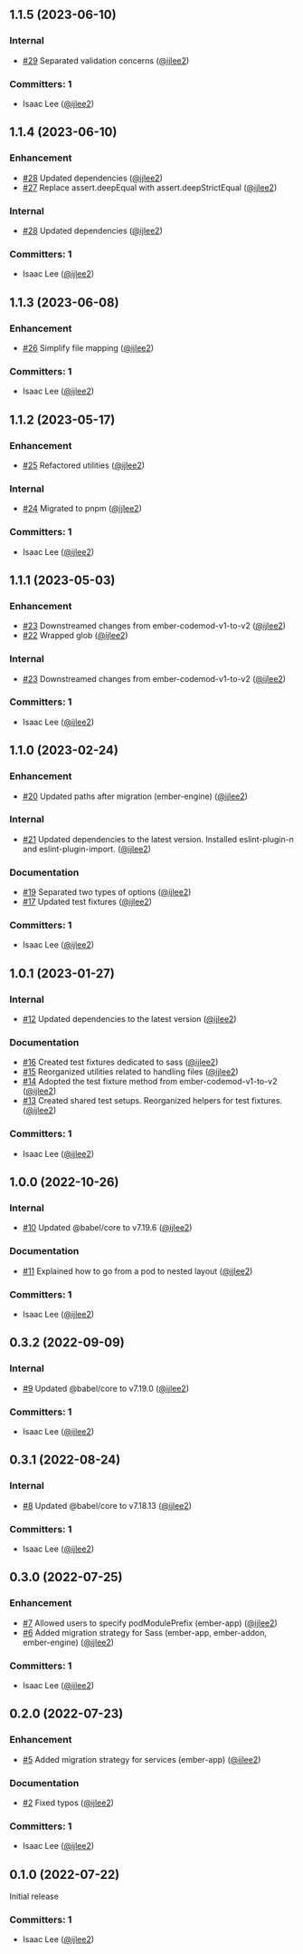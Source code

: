 ## 1.1.5 (2023-06-10)

### Internal
* [#29](https://github.com/ijlee2/ember-codemod-pod-to-octane/pull/29) Separated validation concerns ([@ijlee2](https://github.com/ijlee2))

### Committers: 1
- Isaac Lee ([@ijlee2](https://github.com/ijlee2))


## 1.1.4 (2023-06-10)

### Enhancement
* [#28](https://github.com/ijlee2/ember-codemod-pod-to-octane/pull/28) Updated dependencies ([@ijlee2](https://github.com/ijlee2))
* [#27](https://github.com/ijlee2/ember-codemod-pod-to-octane/pull/27) Replace assert.deepEqual with assert.deepStrictEqual ([@ijlee2](https://github.com/ijlee2))

### Internal
* [#28](https://github.com/ijlee2/ember-codemod-pod-to-octane/pull/28) Updated dependencies ([@ijlee2](https://github.com/ijlee2))

### Committers: 1
- Isaac Lee ([@ijlee2](https://github.com/ijlee2))


## 1.1.3 (2023-06-08)

### Enhancement
* [#26](https://github.com/ijlee2/ember-codemod-pod-to-octane/pull/26) Simplify file mapping ([@ijlee2](https://github.com/ijlee2))

### Committers: 1
- Isaac Lee ([@ijlee2](https://github.com/ijlee2))


## 1.1.2 (2023-05-17)

### Enhancement
* [#25](https://github.com/ijlee2/ember-codemod-pod-to-octane/pull/25) Refactored utilities ([@ijlee2](https://github.com/ijlee2))

### Internal
* [#24](https://github.com/ijlee2/ember-codemod-pod-to-octane/pull/24) Migrated to pnpm ([@ijlee2](https://github.com/ijlee2))

### Committers: 1
- Isaac Lee ([@ijlee2](https://github.com/ijlee2))


## 1.1.1 (2023-05-03)

### Enhancement
* [#23](https://github.com/ijlee2/ember-codemod-pod-to-octane/pull/23) Downstreamed changes from ember-codemod-v1-to-v2 ([@ijlee2](https://github.com/ijlee2))
* [#22](https://github.com/ijlee2/ember-codemod-pod-to-octane/pull/22) Wrapped glob ([@ijlee2](https://github.com/ijlee2))

### Internal
* [#23](https://github.com/ijlee2/ember-codemod-pod-to-octane/pull/23) Downstreamed changes from ember-codemod-v1-to-v2 ([@ijlee2](https://github.com/ijlee2))

### Committers: 1
- Isaac Lee ([@ijlee2](https://github.com/ijlee2))


## 1.1.0 (2023-02-24)

### Enhancement
* [#20](https://github.com/ijlee2/ember-codemod-pod-to-octane/pull/20) Updated paths after migration (ember-engine) ([@ijlee2](https://github.com/ijlee2))

### Internal
* [#21](https://github.com/ijlee2/ember-codemod-pod-to-octane/pull/21) Updated dependencies to the latest version. Installed eslint-plugin-n and eslint-plugin-import. ([@ijlee2](https://github.com/ijlee2))

### Documentation
* [#19](https://github.com/ijlee2/ember-codemod-pod-to-octane/pull/19) Separated two types of options ([@ijlee2](https://github.com/ijlee2))
* [#17](https://github.com/ijlee2/ember-codemod-pod-to-octane/pull/17) Updated test fixtures ([@ijlee2](https://github.com/ijlee2))

### Committers: 1
- Isaac Lee ([@ijlee2](https://github.com/ijlee2))


## 1.0.1 (2023-01-27)

### Internal
* [#12](https://github.com/ijlee2/ember-codemod-pod-to-octane/pull/12) Updated dependencies to the latest version ([@ijlee2](https://github.com/ijlee2))

### Documentation
* [#16](https://github.com/ijlee2/ember-codemod-pod-to-octane/pull/16) Created test fixtures dedicated to sass ([@ijlee2](https://github.com/ijlee2))
* [#15](https://github.com/ijlee2/ember-codemod-pod-to-octane/pull/15) Reorganized utilities related to handling files ([@ijlee2](https://github.com/ijlee2))
* [#14](https://github.com/ijlee2/ember-codemod-pod-to-octane/pull/14) Adopted the test fixture method from ember-codemod-v1-to-v2 ([@ijlee2](https://github.com/ijlee2))
* [#13](https://github.com/ijlee2/ember-codemod-pod-to-octane/pull/13) Created shared test setups. Reorganized helpers for test fixtures. ([@ijlee2](https://github.com/ijlee2))

### Committers: 1
- Isaac Lee ([@ijlee2](https://github.com/ijlee2))


## 1.0.0 (2022-10-26)

### Internal
* [#10](https://github.com/ijlee2/ember-codemod-pod-to-octane/pull/10) Updated @babel/core to v7.19.6 ([@ijlee2](https://github.com/ijlee2))

### Documentation
* [#11](https://github.com/ijlee2/ember-codemod-pod-to-octane/pull/11) Explained how to go from a pod to nested layout ([@ijlee2](https://github.com/ijlee2))

### Committers: 1
- Isaac Lee ([@ijlee2](https://github.com/ijlee2))


## 0.3.2 (2022-09-09)

### Internal
* [#9](https://github.com/ijlee2/ember-codemod-pod-to-octane/pull/9) Updated @babel/core to v7.19.0 ([@ijlee2](https://github.com/ijlee2))

### Committers: 1
- Isaac Lee ([@ijlee2](https://github.com/ijlee2))


## 0.3.1 (2022-08-24)

### Internal
* [#8](https://github.com/ijlee2/ember-codemod-pod-to-octane/pull/8) Updated @babel/core to v7.18.13 ([@ijlee2](https://github.com/ijlee2))

### Committers: 1
- Isaac Lee ([@ijlee2](https://github.com/ijlee2))


## 0.3.0 (2022-07-25)

### Enhancement
* [#7](https://github.com/ijlee2/ember-codemod-pod-to-octane/pull/7) Allowed users to specify podModulePrefix (ember-app) ([@ijlee2](https://github.com/ijlee2))
* [#6](https://github.com/ijlee2/ember-codemod-pod-to-octane/pull/6) Added migration strategy for Sass (ember-app, ember-addon, ember-engine) ([@ijlee2](https://github.com/ijlee2))

### Committers: 1
- Isaac Lee ([@ijlee2](https://github.com/ijlee2))


## 0.2.0 (2022-07-23)

### Enhancement
* [#5](https://github.com/ijlee2/ember-codemod-pod-to-octane/pull/5) Added migration strategy for services (ember-app) ([@ijlee2](https://github.com/ijlee2))

### Documentation
* [#2](https://github.com/ijlee2/ember-codemod-pod-to-octane/pull/2) Fixed typos ([@ijlee2](https://github.com/ijlee2))

### Committers: 1
- Isaac Lee ([@ijlee2](https://github.com/ijlee2))


## 0.1.0 (2022-07-22)

Initial release

### Committers: 1
- Isaac Lee ([@ijlee2](https://github.com/ijlee2))